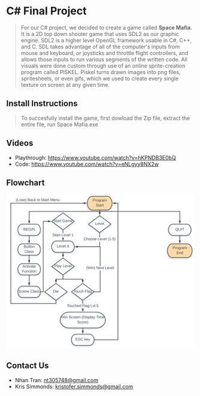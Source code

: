 # C# Final Project
> For our C# project, we decided to create a game called __Space Mafia__. It is a 2D top down shooter game that uses SDL2 as our graphic engine. SDL2 is a higher level OpenGL framework usable in C#, C++, and C. SDL takes advantage of all of the computer's inputs from mouse and keyboard, or joysticks and throttle flight controllers, and allows those inputs to run various segments of the written code. All visuals were done custom through use of an online sprite-creation program called PISKEL. Piskel turns drawn images into png files, spritesheets, or even gifs, which we used to create every single texture on screen at any given time. 

## Install Instructions
> To succesfully install the game, first dowload the Zip file, extract the entire file, run Space Mafia.exe

## Videos
* Playthrough: https://www.youtube.com/watch?v=hKPNDB3E0bQ
* Code: https://www.youtube.com/watch?v=eNLgyy8NX2w

## Flowchart
![flowchart](https://github.com/Dynamic-Development/CSharpFinalProject/blob/master/flowchart.png)

## Contact Us
* Nhan Tran: nt305748@gmail.com
* Kris Simmonds: kristofer.simmonds@gmail.com
